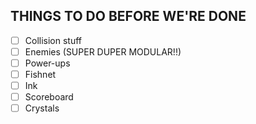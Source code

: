 ## THINGS TO DO BEFORE WE'RE DONE

- [ ] Collision stuff
- [ ] Enemies (SUPER DUPER MODULAR!!)
- [ ] Power-ups
- [ ] Fishnet
- [ ] Ink
- [ ] Scoreboard
- [ ] Crystals